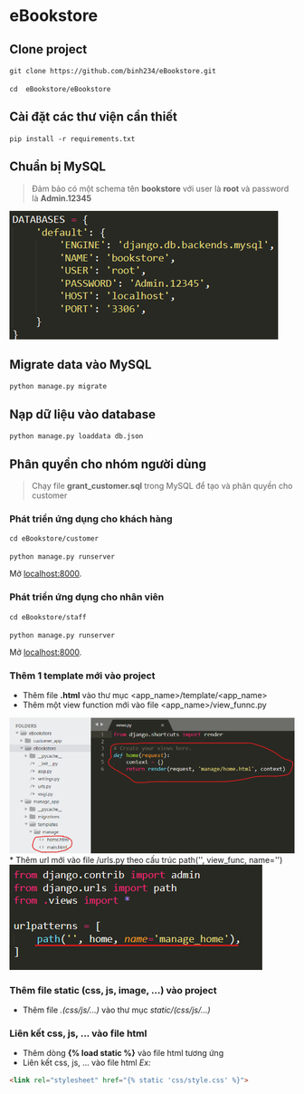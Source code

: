 # eBookstore

## Clone project
```
git clone https://github.com/binh234/eBookstore.git

cd  eBookstore/eBookstore
```

## Cài đặt các thư viện cần thiết
```
pip install -r requirements.txt
```

## Chuẩn bị MySQL
> Đảm bảo có một schema tên **bookstore** với user là **root** và password là **Admin.12345**
<img src="./screenshots/database.png">

## Migrate data vào MySQL
```
python manage.py migrate
```

## Nạp dữ liệu vào database
```
python manage.py loaddata db.json
```

## Phân quyền cho nhóm người dùng
> Chạy file **grant_customer.sql** trong MySQL để tạo và phân quyền cho customer

### Phát triển ứng dụng cho khách hàng
```
cd eBookstore/customer

python manage.py runserver
```
Mở [localhost:8000](http://localhost:8000).

### Phát triển ứng dụng cho nhân viên
```
cd eBookstore/staff

python manage.py runserver
```
Mở [localhost:8000](http://localhost:8000).

### Thêm 1 template mới vào project
* Thêm file **.html** vào thư mục <app_name>/template/<app_name>
* Thêm một view function mới vào file <app_name>/view_funnc.py
<img src="./screenshots/view_func.png">
* Thêm url mới vào file <app_name>/urls.py theo cấu trúc path('<url_path>', view_func, name='<url_name>')
<img src="./screenshots/url.png">

### Thêm file static (css, js, image, ...) vào project
* Thêm file *.(css/js/...)* vào thư mục *static/(css/js/...)*

### Liên kết css, js, ... vào file html
* Thêm dòng **{% load static %}** vào file html tương ứng
* Liên kết css, js, ... vào file html
*Ex:* 
```html
<link rel="stylesheet" href="{% static 'css/style.css' %}">
```
